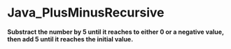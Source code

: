 # Java_PlusMinusRecursive

**Substract the number by 5 until it reaches to either 0 or a negative value, then add 5 until it reaches the initial value.**
